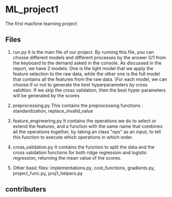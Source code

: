 # ML_project1
The first machine learning project
## Files
1. run.py
It is the main file of our project. By running this file, you can choose different models and different processes by the answer 0/1 from the keyboard to the demand asked in the console. As discussed in the report, we have 2 models: One is the light model that we apply the feature selection to the raw data, while the other one is the full model that contains all the features from the raw data. 
\\For each model, we can choose if or not to generate the best hyperparameters by cross validtion. If we skip the cross validation, then the best hyper parameters will be generated by the scores 

2. preprocessing.py
This contains the preprocessing functions : standardization, replace_invalid_value

3. feature_engineering.py
It contains the operations we do to select or extend the features, and a function with the same name that combines all the operations together, by taking an class "ops" as an input, to tell this function to execute which operations in which order.

4. cross_validation.py
It contains the function to split the data and the cross validation functions for both ridge regression and logistic regression, returning the mean value of the scores.

5. Other basic files: implementations.py, cost_functions, gradients.py, project_func.py, proj1_helpers.py
## contributers
